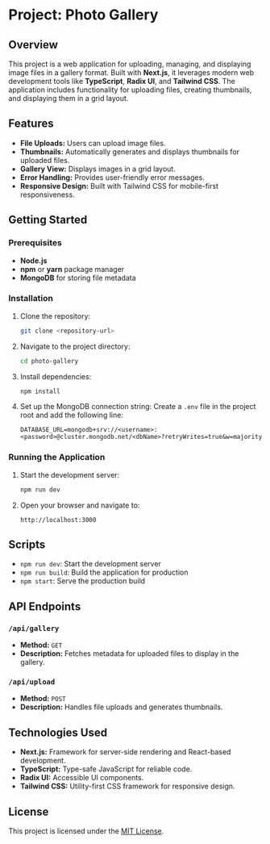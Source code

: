 # Project: Photo Gallery

## Overview
This project is a web application for uploading, managing, and displaying image files in a gallery format. Built with **Next.js**, it leverages modern web development tools like **TypeScript**, **Radix UI**, and **Tailwind CSS**. The application includes functionality for uploading files, creating thumbnails, and displaying them in a grid layout.

## Features
- **File Uploads:** Users can upload image files.
- **Thumbnails:** Automatically generates and displays thumbnails for uploaded files.
- **Gallery View:** Displays images in a grid layout.
- **Error Handling:** Provides user-friendly error messages.
- **Responsive Design:** Built with Tailwind CSS for mobile-first responsiveness.

## Getting Started

### Prerequisites
- **Node.js**
- **npm** or **yarn** package manager
- **MongoDB** for storing file metadata

### Installation
1. Clone the repository:
   ```bash
   git clone <repository-url>
   ```
2. Navigate to the project directory:
   ```bash
   cd photo-gallery
   ```
3. Install dependencies:
   ```bash
   npm install
   ```

4. Set up the MongoDB connection string:
   Create a `.env` file in the project root and add the following line:
   ```env
   DATABASE_URL=mongodb+srv://<username>:<password>@cluster.mongodb.net/<dbName>?retryWrites=true&w=majority
   ```

### Running the Application
1. Start the development server:
   ```bash
   npm run dev
   ```
2. Open your browser and navigate to:
   ```
   http://localhost:3000
   ```

## Scripts
- `npm run dev`: Start the development server
- `npm run build`: Build the application for production
- `npm start`: Serve the production build

## API Endpoints

### `/api/gallery`
- **Method:** `GET`
- **Description:** Fetches metadata for uploaded files to display in the gallery.

### `/api/upload`
- **Method:** `POST`
- **Description:** Handles file uploads and generates thumbnails.

## Technologies Used
- **Next.js:** Framework for server-side rendering and React-based development.
- **TypeScript:** Type-safe JavaScript for reliable code.
- **Radix UI:** Accessible UI components.
- **Tailwind CSS:** Utility-first CSS framework for responsive design.

## License
This project is licensed under the [MIT License](LICENSE).

